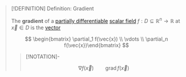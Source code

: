 >[!DEFINITION] Definition: Gradient
>
>The **gradient** of a [partially differentiable](Partial%20Derivatives%20of%20Real%20Scalar%20Fields.md) [scalar field](../Real%20Scalar%20Field.md) $f: D \subseteq \mathbb{R}^n \to \mathbb{R}$ at $\vec{x} \in D$ is the [vector](../../../../../Algebra/Linear%20Algebra/Matrices/Row%20and%20Column%20Vectors/Real%20Vectors/Real%20Vector.md)
>
>$$
>\begin{bmatrix} \partial_1 f(\vec{x}) \\ \vdots \\ \partial_n f(\vec{x})\end{bmatrix}
>$$
>
>>[!NOTATION]-
>>
>>$$
>>\nabla f(\vec{x}) \qquad \operatorname{grad} f(\vec{x})
>>$$
>>
>